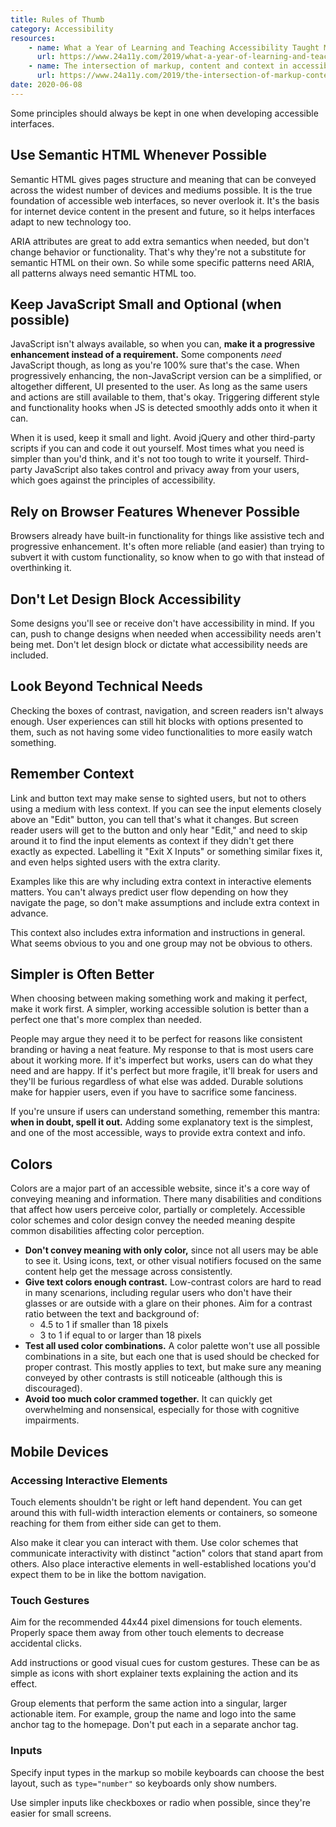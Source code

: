 ```yaml
---
title: Rules of Thumb
category: Accessibility
resources:
    - name: What a Year of Learning and Teaching Accessibility Taught Me
      url: https://www.24a11y.com/2019/what-a-year-of-learning-and-teaching-accessibility-taught-me/
    - name: The intersection of markup, content and context in accessibility
      url: https://www.24a11y.com/2019/the-intersection-of-markup-content-and-context-in-accessibility/
date: 2020-06-08
---
```


Some principles should always be kept in one when developing accessible interfaces.

## Use Semantic HTML Whenever Possible

Semantic HTML gives pages structure and meaning that can be conveyed across the widest number of devices and mediums possible. It is the true foundation of accessible web interfaces, so never overlook it. It's the basis for internet device content in the present and future, so it helps interfaces adapt to new technology too.

ARIA attributes are great to add extra semantics when needed, but don't change behavior or functionality. That's why they're not a substitute for semantic HTML on their own. So while some specific patterns need ARIA, all patterns always need semantic HTML too.

## Keep JavaScript Small and Optional (when possible)

JavaScript isn't always available, so when you can, **make it a progressive enhancement instead of a requirement.** Some components _need_ JavaScript though, as long as you're 100% sure that's the case. When progressively enhancing, the non-JavaScript version can be a simplified, or altogether different, UI presented to the user. As long as the same users and actions are still available to them, that's okay. Triggering different style and functionality hooks when JS is detected smoothly adds onto it when it can.

When it is used, keep it small and light. Avoid jQuery and other third-party scripts if you can and code it out yourself. Most times what you need is simpler than you'd think, and it's not too tough to write it yourself. Third-party JavaScript also takes control and privacy away from your users, which goes against the principles of accessibility.

## Rely on Browser Features Whenever Possible

Browsers already have built-in functionality for things like assistive tech and progressive enhancement. It's often more reliable (and easier) than trying to subvert it with custom functionality, so know when to go with that instead of overthinking it.

## Don't Let Design Block Accessibility

Some designs you'll see or receive don't have accessibility in mind. If you can, push to change designs when needed when accessibility needs aren't being met. Don't let design block or dictate what accessibility needs are included.

## Look Beyond Technical Needs

Checking the boxes of contrast, navigation, and screen readers isn't always enough. User experiences can still hit blocks with options presented to them, such as not having some video functionalities to more easily watch something.

## Remember Context

Link and button text may make sense to sighted users, but not to others using a medium with less context. If you can see the input elements closely above an "Edit" button, you can tell that's what it changes. But screen reader users will get to the button and only hear "Edit," and need to skip around it to find the input elements as context if they didn't get there exactly as expected. Labelling it "Exit X Inputs" or something similar fixes it, and even helps sighted users with the extra clarity.

Examples like this are why including extra context in interactive elements matters. You can't always predict user flow depending on how they navigate the page, so don't make assumptions and include extra context in advance.

This context also includes extra information and instructions in general. What seems obvious to you and one group may not be obvious to others.

## Simpler is Often Better

When choosing between making something work and making it perfect, make it work first. A simpler, working accessible solution is better than a perfect one that's more complex than needed.

People may argue they need it to be perfect for reasons like consistent branding or having a neat feature. My response to that is most users care about it working more. If it's imperfect but works, users can do what they need and are happy. If it's perfect but more fragile, it'll break for users and they'll be furious regardless of what else was added. Durable solutions make for happier users, even if you have to sacrifice some fanciness.

If you're unsure if users can understand something, remember this mantra: **when in doubt, spell it out.** Adding some explanatory text is the simplest, and one of the most accessible, ways to provide extra context and info.

## Colors

Colors are a major part of an accessible website, since it's a core way of conveying meaning and information. There many disabilities and conditions that affect how users perceive color, partially or completely. Accessible color schemes and color design convey the needed meaning despite common disabilities affecting color perception.

* **Don't convey meaning with only color,** since not all users may be able to see it. Using icons, text, or other visual notifiers focused on the same content help get the message across consistently.
* **Give text colors enough contrast.** Low-contrast colors are hard to read in many scenarions, including regular users who don't have their glasses or are outside with a glare on their phones. Aim for a contrast ratio between the text and background of:
  * 4.5 to 1 if smaller than 18 pixels
  * 3 to 1 if equal to or larger than 18 pixels
* **Test all used color combinations.** A color palette won't use all possible combinations in a site, but each one that is used should be checked for proper contrast. This mostly applies to text, but make sure any meaning conveyed by other contrasts is still noticeable (although this is discouraged).
* **Avoid too much color crammed together.** It can quickly get overwhelming and nonsensical, especially for those with cognitive impairments.

## Mobile Devices

###  Accessing Interactive Elements

Touch elements shouldn't be right or left hand dependent. You can get around this with full-width interaction elements or containers, so someone reaching for them from either side can get to them.

Also make it clear you can interact with them. Use color schemes that communicate interactivity with distinct "action" colors that stand apart from others. Also place interactive elements in well-established locations you'd expect them to be in like the bottom navigation.

###  Touch Gestures

Aim for the recommended 44x44 pixel dimensions for touch elements. Properly space them away from other touch elements to decrease accidental clicks.

Add instructions or good visual cues for custom gestures. These can be as simple as icons with short explainer texts explaining the action and its effect.

Group elements that perform the same action into a singular, larger actionable item. For example, group the name and logo into the same anchor tag to the homepage. Don't put each in a separate anchor tag.

###  Inputs

Specify input types in the markup so mobile keyboards can choose the best layout, such as `type="number"` so keyboards only show numbers.

Use simpler inputs like checkboxes or radio when possible, since they're easier for small screens.

